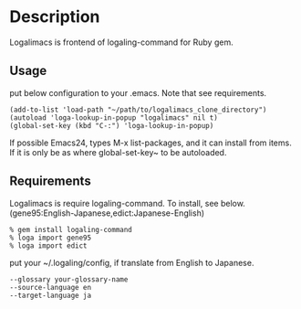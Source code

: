 # Description
Logalimacs is frontend of logaling-command for Ruby gem.

## Usage
put below configuration to your .emacs.
Note that see requirements.

    (add-to-list 'load-path "~/path/to/logalimacs_clone_directory")
    (autoload 'loga-lookup-in-popup "logalimacs" nil t)
    (global-set-key (kbd "C-:") 'loga-lookup-in-popup)

If possible Emacs24, types M-x list-packages, and it can install from items.
If it is only be as where global-set-key~ to be autoloaded.

## Requirements
Logalimacs is require logaling-command.
To install, see below.(gene95:English-Japanese,edict:Japanese-English)

    % gem install logaling-command
    % loga import gene95
    % loga import edict

put your ~/.logaling/config, if translate from English to Japanese.

    --glossary your-glossary-name
    --source-language en
    --target-language ja
